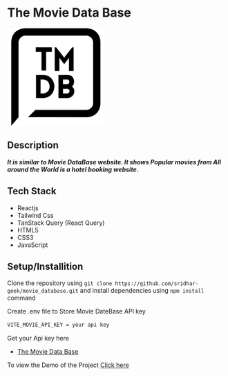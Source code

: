 # The Movie Data Base
![Logo](public/logo.png)

## Description
***It is similar to Movie DataBase website. It shows Popular movies from All around the World is a hotel booking website.***

## Tech Stack
- Reactjs
- Tailwind Css
- TanStack Query (React Query)
- HTML5
- CSS3
- JavaScript

## Setup/Installition
Clone the repository using `git clone https://github.com/sridhar-geek/movie_database.git`
 and install dependencies using  `npm install` command

Create .env file to Store Movie DateBase API key 

  ```sh
VITE_MOVIE_API_KEY = your api key 
```

Get your Api key here
- [The Movie Data Base](https://developer.themoviedb.org/docs/getting-started)


To view the Demo of the Project [Click here](www.google.com)